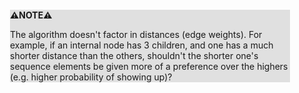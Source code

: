 <div style="margin:2em; background-color: #e0e0e0;">

<strong>⚠️NOTE️️️⚠️</strong>

The algorithm doesn't factor in distances (edge weights). For example, if an internal node has 3 children, and one has a much shorter distance than the others, shouldn't the shorter one's sequence elements be given more of a preference over the highers (e.g. higher probability of showing up)?
</div>

